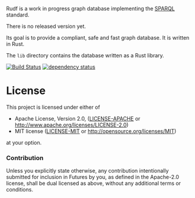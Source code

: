 Rudf is a work in progress graph database implementing the [SPARQL](https://www.w3.org/TR/sparql11-overview/) standard.

There is no released version yet.

Its goal is to provide a compliant, safe and fast graph database.
It is written in Rust.

The `lib` directory contains the database written as a Rust library.

[![Build Status](https://travis-ci.org/Tpt/rudf.svg?branch=master)](https://travis-ci.org/Tpt/rudf)
[![dependency status](https://deps.rs/repo/github/Tpt/rudf/status.svg)](https://deps.rs/repo/github/Tpt/rudf)


# License

This project is licensed under either of

 * Apache License, Version 2.0, ([LICENSE-APACHE](LICENSE-APACHE) or
   http://www.apache.org/licenses/LICENSE-2.0)
 * MIT license ([LICENSE-MIT](LICENSE-MIT) or
   http://opensource.org/licenses/MIT)
   
at your option.


### Contribution

Unless you explicitly state otherwise, any contribution intentionally submitted for inclusion in Futures by you, as defined in the Apache-2.0 license, shall be dual licensed as above, without any additional terms or conditions.
